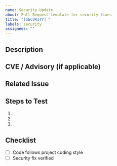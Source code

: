 ```yaml
---
name: Security Update
about: Pull Request template for security fixes
title: "[SECURITY] "
labels: security
assignees: ""
---
```


## Description

<!-- Describe the vulnerability or security issue fixed -->

## CVE / Advisory (if applicable)

<!-- Reference CVE or advisory IDs -->

## Related Issue

<!-- Reference related issues if any -->

## Steps to Test

<!-- Describe how the fix can be verified -->

1.
2.
3.

## Checklist

- [ ] Code follows project coding style
- [ ] Security fix verified
